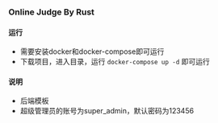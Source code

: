 ### Online Judge By Rust

#### 运行
+ 需要安装docker和docker-compose即可运行
+ 下载项目，进入目录，运行 ```docker-compose up -d``` 即可运行

#### 说明
+ 后端模板
+ 超级管理员的账号为super_admin，默认密码为123456